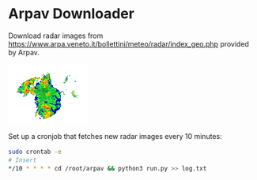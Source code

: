 # Arpav Downloader

Download radar images from https://www.arpa.veneto.it/bollettini/meteo/radar/index_geo.php provided by Arpav.

![GIF](sample_gif_small.gif)

Set up a cronjob that fetches new radar images every 10 minutes:
```bash
sudo crontab -e
# Insert
*/10 * * * * cd /root/arpav && python3 run.py >> log.txt
```
